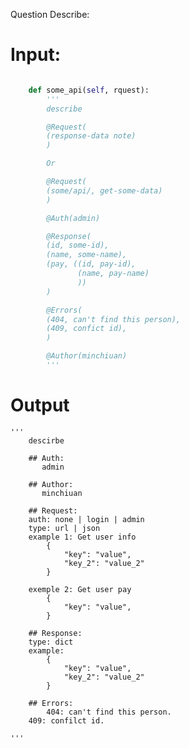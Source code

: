 Question Describe:

# Input: 

```python

	def some_api(self, rquest):
	    '''
	    describe

	    @Request(
	    (response-data note)
	    )

	    Or

	    @Request(
		(some/api/, get-some-data)
	    )

	    @Auth(admin)

	    @Response(
		(id, some-id),
		(name, some-name),
		(pay, ((id, pay-id),
		       (name, pay-name)
		       ))
	    )

	    @Errors(
		(404, can't find this person), 
		(409, confict id), 
	    )

	    @Author(minchiuan)
	    '''
```

# Output

	'''
	    descirbe

	    ## Auth:
	       admin

	    ## Author:
	       minchiuan

	    ## Request:
		auth: none | login | admin
		type: url | json
		example 1: Get user info
			{
				"key": "value",
				"key_2": "value_2"
			}

		exemple 2: Get user pay
			{
				"key": "value",
			}

	    ## Response:
		type: dict
		example:
			{
				"key": "value",
				"key_2": "value_2"
			}

	    ## Errors:
	        404: can't find this person.
		409: confilct id.

	'''
